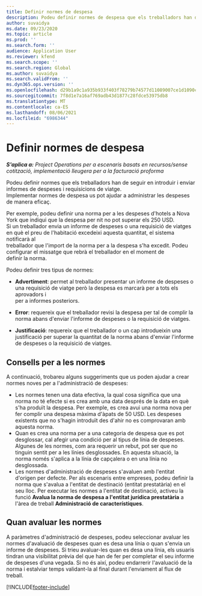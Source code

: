 ```yaml
---
title: Definir normes de despesa
description: Podeu definir normes de despesa que els treballadors han de seguir en introduir i enviar informes de despeses i requisicions de viatge.
author: suvaidya
ms.date: 09/23/2020
ms.topic: article
ms.prod: ''
ms.search.form: ''
audience: Application User
ms.reviewer: kfend
ms.search.scope: ''
ms.search.region: Global
ms.author: suvaidya
ms.search.validFrom: ''
ms.dyn365.ops.version: ''
ms.openlocfilehash: d29b1a9c1a935b933f403f78279b74577d11089007ce1d1090c361075822263a
ms.sourcegitcommit: 7f8d1e7a16af769adb43d1877c28fdce53975db8
ms.translationtype: MT
ms.contentlocale: ca-ES
ms.lasthandoff: 08/06/2021
ms.locfileid: "6986344"
---
```

# <a name="define-expense-policies"></a>Definir normes de despesa

_**S'aplica a:** Project Operations per a escenaris basats en recursos/sense cotització, implementació lleugera per a la facturació proforma_

Podeu definir normes que els treballadors han de seguir en introduir i enviar informes de despeses i requisicions de viatge.         
Implementar normes de despesa us pot ajudar a administrar les despeses de manera eficaç.         

Per exemple, podeu definir una norma per a les despeses d'hotels a Nova York que indiqui que la despesa per nit no pot superar els 250 USD.       
Si un treballador envia un informe de despeses o una requisició de viatges en què el preu de l'habitació excedeixi aquesta quantitat, el sistema notificarà al         
treballador que l'import de la norma per a la despesa s'ha excedit. Podeu configurar el missatge que rebrà el treballador en el moment de        
definir la norma.      
        
Podeu definir tres tipus de normes:         
        
- **Advertiment**: permet al treballador presentar un informe de despeses o una requisició de viatge però la despesa es marcarà per a tots els aprovadors i         
  per a informes posteriors.        

- **Error**: requereix que el treballador revisi la despesa per tal de complir la norma abans d'enviar l'informe de despeses o la requisició de viatges.        
 
 - **Justificació**: requereix que el treballador o un cap introdueixin una justificació per superar la quantitat de la norma abans d'enviar l'informe de despeses o la requisició de viatges.        

## <a name="policy-tips"></a>Consells per a les normes
A continuació, trobareu alguns suggeriments que us poden ajudar a crear normes noves per a l'administració de despeses: 

- Les normes tenen una data efectiva, la qual cosa significa que una norma no té efecte si es crea amb una data després de la data en què s'ha produït la despesa. Per exemple, es crea avui una norma nova per fer complir una despesa màxima d'àpats de 50 USD. Les despeses existents que no s'hagin introduït des d'ahir no es comprovaran amb aquesta norma.
- Quan es crea una norma per a una categoria de despesa que es pot desglossar, cal afegir una condició per al tipus de línia de despeses. Algunes de les normes, com ara requerir un rebut, pot ser que no tinguin sentit per a les línies desglossades. En aquesta situació, la norma només s'aplica a la línia de capçalera o en una línia no desglossada. 
- Les normes d'administració de despeses s'avaluen amb l'entitat d'origen per defecte. Per als escenaris entre empreses, podeu definir la norma que s'avalua a l'entitat de destinació (entitat prestatària) en el seu lloc. Per executar les normes a l'entitat de destinació, activeu la funció **Avalua la norma de despesa a l'entitat jurídica prestatària** a l'àrea de treball **Administració de característiques**.

## <a name="when-to-evaluate-policies"></a>Quan avaluar les normes

A paràmetres d'administració de despeses, podeu seleccionar avaluar les normes d'avaluació de despeses quan es desa una línia o quan s'envia un informe de despeses. Si trieu avaluar-les quan es desa una línia, els usuaris tindran una visibilitat prèvia del que han de fer per completar el seu informe de despeses d'una vegada. Si no és així, podeu endarrerir l'avaluació de la norma i estalviar temps validant-la al final durant l'enviament al flux de treball.


[!INCLUDE[footer-include](../includes/footer-banner.md)]